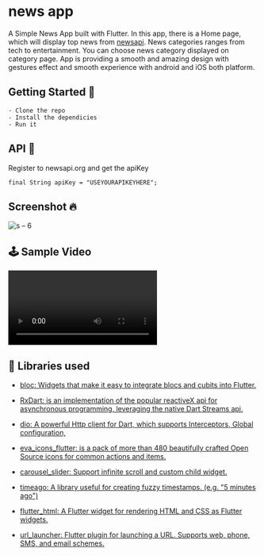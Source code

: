 # news app

A Simple News App built with Flutter. In this app, there is a Home page, which will display top news from <a href="newsapi.org" target="_blank">newsapi</a>. News categories ranges from tech to entertainment. You can choose news category displayed on category page. App is providing a smooth and amazing design with gestures effect and smooth experience with android and iOS both platform.

## Getting Started 🚀

```shell
- Clone the repo
- Install the dependicies
- Run it
```

## API 📃
Register to newsapi.org and get the apiKey
```
final String apiKey = "USEYOURAPIKEYHERE";
```

## Screenshot 🔥
![s – 6](https://user-images.githubusercontent.com/41232970/132247467-3175d9e1-d81a-46e8-8ae8-c1e3913ed0f5.png)


## 🕹 Sample Video
<video src="https://user-images.githubusercontent.com/41232970/132248269-6a812c4a-f840-4d23-ac46-c838192ba254.mp4"></video>

## 📃 Libraries used
* [bloc: Widgets that make it easy to integrate blocs and cubits into Flutter.](https://pub.dev/packages/flutter_bloc)

* [RxDart: is an implementation of the popular reactiveX api for asynchronous programming, leveraging the native Dart Streams api.](https://pub.dev/packages/rxdart)

* [dio: A powerful Http client for Dart, which supports Interceptors, Global configuration,](https://pub.dev/packages/dio)

* [eva_icons_flutter: is a pack of more than 480 beautifully crafted Open Source icons for common actions and items.](https://pub.dev/packages/eva_icons_flutter)

* [carousel_slider: Support infinite scroll and custom child widget.](https://pub.dev/packages/carousel_slider)

* [timeago: A library useful for creating fuzzy timestamps. (e.g. "5 minutes ago")](https://pub.dev/packages/timeago)

* [flutter_html: A Flutter widget for rendering HTML and CSS as Flutter widgets.](https://pub.dev/packages/flutter_html)

* [url_launcher: Flutter plugin for launching a URL. Supports web, phone, SMS, and email schemes.](https://pub.dev/packages/url_launcher)
